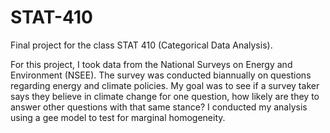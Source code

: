 # STAT-410
Final project for the class STAT 410 (Categorical Data Analysis).

For this project, I took data from the National Surveys on Energy and Environment (NSEE). The survey was conducted biannually on questions regarding energy and climate policies. My goal was to see if a survey taker says they believe in climate change for one question, how likely are they to answer other questions with that same stance? I conducted my analysis using a gee model to test for marginal homogeneity.
